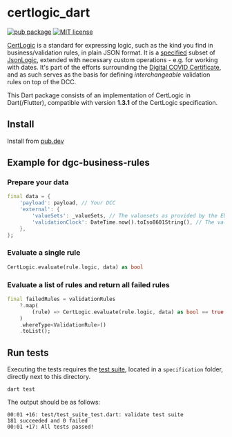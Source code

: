 # certlogic_dart

[![pub package](https://img.shields.io/pub/v/certlogic_dart.svg)](https://pub.dartlang.org/packages/certlogic_dart)
[![MIT license](https://img.shields.io/badge/License-MIT-blue.svg)](https://mit-license.org/)

[CertLogic](https://github.com/ehn-dcc-development/dgc-business-rules/tree/main/certlogic) is a standard for expressing logic, such as the kind you find in business/validation rules, in plain JSON format.
It is a [specified](https://github.com/ehn-dcc-development/dgc-business-rules/blob/main/certlogic/specification/README.md) subset of [JsonLogic](https://jsonlogic.com/), extended with necessary custom operations - e.g. for working with dates.
It's part of the efforts surrounding the [Digital COVID Certificate](https://ec.europa.eu/info/live-work-travel-eu/coronavirus-response/safe-covid-19-vaccines-europeans/eu-digital-covid-certificate_en), and as such serves as the basis for defining _interchangeable_ validation rules on top of the DCC.

This Dart package consists of an implementation of CertLogic in Dart(/Flutter), compatible with version **1.3.1** of the CertLogic specification.



## Install

Install from [pub.dev](https://pub.dev/packages/certlogic_dart/install)

## Example for dgc-business-rules

### Prepare your data

```dart
final data = {
    'payload': payload, // Your DCC
    'external': {
        'valueSets': _valueSets, // The valuesets as provided by the EU GW
        'validationClock': DateTime.now().toIso8601String(), // The validation time
    },
};
```

### Evaluate a single rule

```dart
CertLogic.evaluate(rule.logic, data) as bool
```

### Evaluate a list of rules and return all failed rules

```dart
final failedRules = validationRules
    ?.map(
        (rule) => CertLogic.evaluate(rule.logic, data) as bool == true ? null : rule,
    )
    .whereType<ValidationRule>()
    .toList();
```

## Run tests

Executing the tests requires the [test suite](https://github.com/ehn-dcc-development/dgc-business-rules/tree/main/certlogic/specification/testSuite), located in a `specification` folder, directly next to this directory.

```
dart test
```

The output should be as follows:
```
00:01 +16: test/test_suite_test.dart: validate test suite
181 succeeded and 0 failed
00:01 +17: All tests passed!
```
